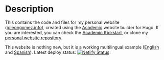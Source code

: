 # Description

This contains the code and files for my personal website ([jdleongomez.info](https://jdleongomez.info/)), created using the [Academic](https://themes.gohugo.io/academic/) website builder for Hugo. If you are interested, you can check the [Academic Kickstart](https://sourcethemes.com/academic/), or clone my [personal website repository](https://github.com/JDLeongomez/JDLeongomez).

This website is nothing new, but it is a working multilingual example ([English](https://jdleongomez.info/) and [Spanish](https://jdleongomez.info/es/)). Latest deploy status: [![Netlify Status](https://api.netlify.com/api/v1/badges/2cc2692d-c569-4d77-b283-a8526e655ea4/deploy-status)](https://app.netlify.com/sites/jdleongomez/deploys).
